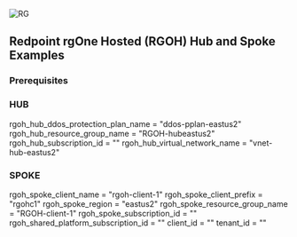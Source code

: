 ![RG](https://user-images.githubusercontent.com/42842390/158004336-60f07c05-7e5d-420e-87a6-22c5ac206fb6.jpg)
## Redpoint rgOne Hosted (RGOH) Hub and Spoke Examples

### Prerequisites
  ### HUB
  rgoh_hub_ddos_protection_plan_name = "ddos-pplan-eastus2"
  rgoh_hub_resource_group_name       = "RGOH-hubeastus2"
  rgoh_hub_subscription_id           = "" 
  rgoh_hub_virtual_network_name      = "vnet-hub-eastus2"

  ### SPOKE
  rgoh_spoke_client_name               = "rgoh-client-1"
  rgoh_spoke_client_prefix             = "rgohc1"
  rgoh_spoke_region                    = "eastus2"
  rgoh_spoke_resource_group_name       = "RGOH-client-1"
  rgoh_spoke_subscription_id           = ""
  rgoh_shared_platform_subscription_id = ""
  client_id                            = ""
  tenant_id                            = ""